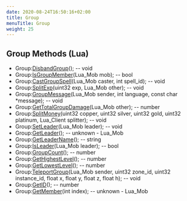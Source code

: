 ```yaml
---
date: 2020-08-24T16:50:16+02:00
title: Group
menuTitle: Group
weight: 25
---
```


## Group Methods (Lua)
- Group:[DisbandGroup](disbandgroup)(); -- void
- Group:[IsGroupMember](isgroupmember)(Lua_Mob mob); -- bool
- Group:[CastGroupSpell](castgroupspell)(Lua_Mob caster, int spell_id); -- void
- Group:[SplitExp](splitexp)(uint32 exp, Lua_Mob other); -- void
- Group:[GroupMessage](groupmessage)(Lua_Mob sender, int language, const char *message); -- void
- Group:[GetTotalGroupDamage](gettotalgroupdamage)(Lua_Mob other); -- number
- Group:[SplitMoney](splitmoney)(uint32 copper, uint32 silver, uint32 gold, uint32 platinum, Lua_Client splitter); -- void
- Group:[SetLeader](setleader)(Lua_Mob leader); -- void
- Group:[GetLeader](getleader)(); -- unknown - Lua_Mob
- Group:[GetLeaderName](getleadername)(); -- string
- Group:[IsLeader](isleader)(Lua_Mob leader); -- bool
- Group:[GroupCount](groupcount)(); -- number
- Group:[GetHighestLevel](gethighestlevel)(); -- number
- Group:[GetLowestLevel](getlowestlevel)(); -- number
- Group:[TeleportGroup](teleportgroup)(Lua_Mob sender, uint32 zone_id, uint32 instance_id, float x, float y, float z, float h); -- void
- Group:[GetID](getid)(); -- number
- Group:[GetMember](getmember)(int index); -- unknown - Lua_Mob

